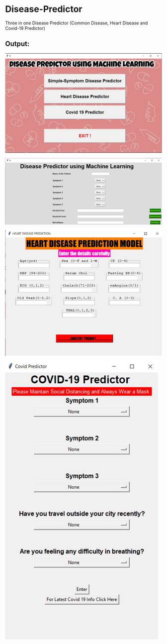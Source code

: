# Disease-Predictor
Three in one Disease Predictor (Common Disease, Heart Disease and Covid-19 Predictor)  

## Output:

![plot](MainScreen.jpg)

![plot](CommonDiseasePredictor.jpg)

![plot](HeartDiseasePredictor.jpg)

![plot](Covid19Predictor.jpg)

